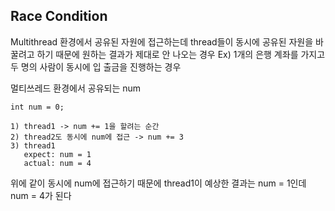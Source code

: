 ## Race Condition

Multithread 환경에서 공유된 자원에 접근하는데 thread들이 동시에 공유된 자원을 바꿀려고 하기 때문에 원하는 결과가 제대로 안 나오는 경우
Ex) 1개의 은행 계좌를 가지고 두 명의 사람이 동시에 입 출금을 진행하는 경우

멀티쓰레드 환경에서 공유되는 num

```
int num = 0;

1) thread1 -> num += 1을 할려는 순간
2) thread2도 동시에 num에 접근 -> num += 3
3) thread1
   expect: num = 1
   actual: num = 4
```

위에 같이 동시에 num에 접근하기 때문에 thread1이 예상한 결과는 num = 1인데 num = 4가 된다
